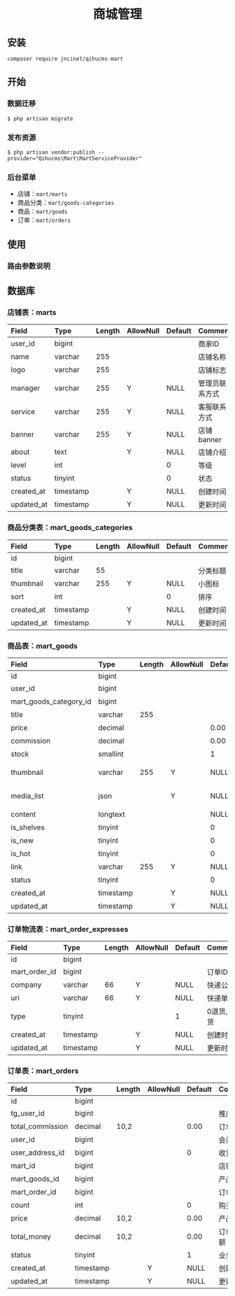<h1 align="center">商城管理</h1>

## 安装
```shell
composer require jncinet/qihucms-mart
```

## 开始
### 数据迁移
```shell
$ php artisan migrate
```

### 发布资源
```shell
$ php artisan vendor:publish --provider="Qihucms\Mart\MartServiceProvider"
```

### 后台菜单
+ 店铺：`mart/marts`
+ 商品分类：`mart/goods-categories`
+ 商品：`mart/goods`
+ 订单：`mart/orders`

## 使用

### 路由参数说明


## 数据库
### 店铺表：marts
| Field             | Type      | Length    | AllowNull | Default   | Comment   |
| :----             | :----     | :----     | :----     | :----     | :----     |
| user_id           | bigint    |           |           |           | 商家ID     |
| name              | varchar   | 255       |           |           | 店铺名称   |
| logo              | varchar   | 255       |           |           | 店铺标志   |
| manager           | varchar   | 255       | Y         | NULL      | 管理员联系方式 |
| service           | varchar   | 255       | Y         | NULL      | 客服联系方式 |
| banner            | varchar   | 255       | Y         | NULL      | 店铺banner |
| about             | text      |           | Y         | NULL      | 店铺介绍    |
| level             | int       |           |           | 0         | 等级      |
| status            | tinyint   |           |           | 0         | 状态      |
| created_at        | timestamp |           | Y         | NULL      | 创建时间   |
| updated_at        | timestamp |           | Y         | NULL      | 更新时间   |

### 商品分类表：mart_goods_categories
| Field             | Type      | Length    | AllowNull | Default   | Comment   |
| :----             | :----     | :----     | :----     | :----     | :----     |
| id                | bigint    |           |           |           |           |
| title             | varchar   | 55        |           |           | 分类标题   |
| thumbnail         | varchar   | 255       | Y         | NULL      | 小图标     |
| sort              | int       |           |           | 0         | 排序       |
| created_at        | timestamp |           | Y         | NULL      | 创建时间   |
| updated_at        | timestamp |           | Y         | NULL      | 更新时间   |

### 商品表：mart_goods
| Field             | Type      | Length    | AllowNull | Default   | Comment   |
| :----             | :----     | :----     | :----     | :----     | :----     |
| id                | bigint    |           |           |           |           |
| user_id           | bigint    |           |           |           | 商家ID     |
| mart_goods_category_id | bigint |         |           |           | 分类ID     |
| title             | varchar   | 255       |           |           | 名称       |
| price             | decimal   |           |           | 0.00      | 图标       |
| commission        | decimal   |           |           | 0.00      | 佣金       |
| stock             | smallint  |           |           | 1         | 库存       |
| thumbnail         | varchar   | 255       | Y         | NULL      | 商品缩略图  |
| media_list        | json      |           | Y         | NULL      | 展示图片列表 |
| content           | longtext  |           |           | NULL      | 产品介绍    |
| is_shelves        | tinyint   |           |           | 0         | 是否上架    |
| is_new            | tinyint   |           |           | 0         | 是否新品    |
| is_hot            | tinyint   |           |           | 0         | 是否热销    |
| link              | varchar   | 255       | Y         | NULL      | 产品外链   |
| status            | tinyint   |           |           | 0         | 状态      |
| created_at        | timestamp |           | Y         | NULL      | 创建时间   |
| updated_at        | timestamp |           | Y         | NULL      | 更新时间   |

### 订单物流表：mart_order_expresses
| Field             | Type      | Length    | AllowNull | Default   | Comment   |
| :----             | :----     | :----     | :----     | :----     | :----     |
| id                | bigint    |           |           |           |           |
| mart_order_id     | bigint    |           |           |           | 订单ID     |
| company           | varchar   | 66        | Y         | NULL      | 快递公司    |
| uri               | varchar   | 66        | Y         | NULL      | 快递单号    |
| type              | tinyint   |           |           | 1         | 0退货,1发货 |
| created_at        | timestamp |           | Y         | NULL      | 创建时间   |
| updated_at        | timestamp |           | Y         | NULL      | 更新时间   |

### 订单表：mart_orders
| Field             | Type      | Length    | AllowNull | Default   | Comment   |
| :----             | :----     | :----     | :----     | :----     | :----     |
| id                | bigint    |           |           |           |           |
| tg_user_id        | bigint    |           |           |           | 推广员     |
| total_commission  | decimal   | 10,2      |           | 0.00      | 订单佣金    |
| user_id           | bigint    |           |           |           | 会员ID     |
| user_address_id   | bigint    |           |           | 0         | 收货地址   |
| mart_id           | bigint    |           |           |           | 店铺ID     |
| mart_goods_id     | bigint    |           |           |           | 产品ID     |
| mart_order_id     | bigint    |           |           |           | 订单ID     |
| count             | int       |           |           | 0         | 购买数量    |
| price             | decimal   | 10,2      |           | 0.00      | 产品单价    |
| total_money       | decimal   | 10,2      |           | 0.00      | 订单总金额  |
| status            | tinyint   |           |           | 1         | 业务状态   |
| created_at        | timestamp |           | Y         | NULL      | 创建时间   |
| updated_at        | timestamp |           | Y         | NULL      | 更新时间   |
